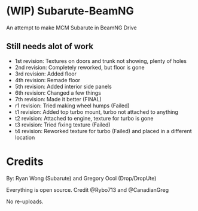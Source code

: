 # (WIP) Subarute-BeamNG
An attempt to make MCM Subarute in BeamNG Drive

## Still needs alot of work
- 1st revision: Textures on doors and trunk not showing, plenty of holes  
- 2nd revision: Completely reworked, but floor is gone
- 3rd revision: Added floor
- 4th revision: Remade floor
- 5th revision: Added interior side panels
- 6th revision: Changed a few things
- 7th revision: Made it better (FINAL)
- r1 revision: Tried making wheel humps (Failed)
- t1 revision: Added top turbo mount, turbo not attached to anything
- t2 revision: Attached to engine, texture for turbo is gone
- t3 revision: Tried fixing texture (Failed)
- t4 revision: Reworked texture for turbo (Failed) and placed in a different location

# Credits
By: Ryan Wong (Subarute) and Gregory Ocol (Drop/DropUte)

Everything is open source. Credit @Rybo713 and @CanadianGreg

No re-uploads.
